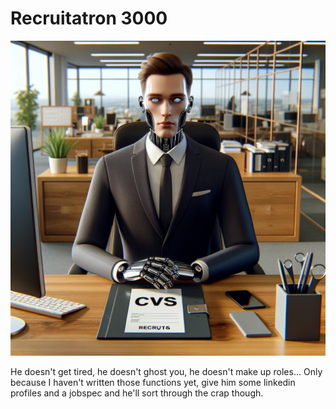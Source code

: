 # Recruitatron 3000
![](./recruitatron.png)

He doesn't get tired, he doesn't ghost you, he doesn't make up roles... Only because I haven't written those functions yet, give him some linkedin profiles and a jobspec and he'll sort through the crap though.
